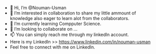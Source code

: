 - 👋 Hi, I’m @Nouman-Usman
- 👀 I’m interested in collaboration to share my little ammount of knowledge also eager to learn alot from the collaborators.
- 🌱 I’m currently learning Compputer Science.
- 💞️ I’m looking to collaborate on ...
- 📫 You can simply reach me through my linkedIn account.
- Here is my LinkedIn >> https://www.linkedin.com/in/nouman-usman
- Feel free to connect with me on LinkedIn.


